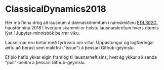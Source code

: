 # ClassicalDynamics2018

Hér má finna drög að lausnum á dæmaskömmtum í námskeiðinu [EÐL302G](https://ugla.hi.is/kennsluskra/index.php?sid=&tab=nam&chapter=namskeid&id=09213420186), haustönnina 2018
Í hverjum skammti er helstu lausnarskrefum hvers dæmis lýst í Jupyter-minnisbók þeirrar viku.

Lausnirnar eru birtar með fyrirvara um villur. Uppástungur og lagfæringar ættu að berast sem málefni ("Issue") 
á þessari Github-geymslu.

Ef þið hafið ykkar eigin framlög til lausnarheftisins, hvet ég ykkur að senda "pull"-beiðni á þessari Github-geymslu.
